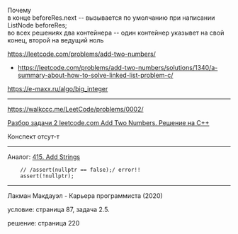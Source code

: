 

Почему  
в конце beforeRes.next -- вызывается по умолчанию при написании ListNode beforeRes;  
во всех решениях два контейнера -- один контейнер указывет на свой конец, второй на ведущий ноль   


https://leetcode.com/problems/add-two-numbers/

- https://leetcode.com/problems/add-two-numbers/solutions/1340/a-summary-about-how-to-solve-linked-list-problem-c/
        
https://e-maxx.ru/algo/big_integer

________

https://walkccc.me/LeetCode/problems/0002/

[Разбор задачи 2 leetcode.com Add Two Numbers. Решение на C++](https://www.youtube.com/watch?v=QflftNTHeeE)

Конспект отсут-т
________

Аналог: [415. Add Strings](https://leetcode.com/problems/add-strings/description/)


        // /assert(nullptr == false);/ error!!
        assert(!nullptr);

____

Лакман Макдауэл - Карьера программиста (2020)

условие: страница 87, задача 2.5.

решение: страница 220
